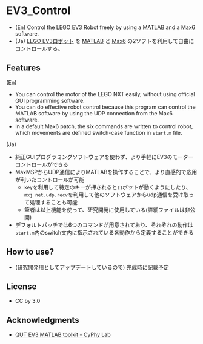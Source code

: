 # EV3_Control

- (En) Control the [LEGO EV3 Robot](http://education.lego.com/ja-jp/preschool-and-school/secondary/mindstorms-education-ev3) freely by using a [MATLAB](http://www.mathworks.co.jp/products/matlab/?refresh=true) and a [Max6](http://www.mi7.co.jp/products/cycling74/) software.
- (Ja) [LEGO EV3ロボット](http://education.lego.com/ja-jp/preschool-and-school/secondary/mindstorms-education-ev3) を [MATLAB](http://www.mathworks.co.jp/products/matlab/?refresh=true) と [Max6](http://www.mi7.co.jp/products/cycling74/) の2ソフトを利用して自由にコントロールする。

## Features

(En)

- You can control the motor of the LEGO NXT easily, without using official GUI programming software.
- You can do effective robot control because this program can control the MATLAB software by using the UDP connection from the Max6 software.
- In a default Max6 patch, the six commands are written to control robot, which movements are defined switch-case function in ```start.m``` file.

(Ja)

- 純正GUIプログラミングソフトウェアを使わず、より手軽にEV3のモーターコントロールができる
- MaxMSPからUDP通信によりMATLABを操作することで、より直感的で応用が利いたコントロールが可能
	* ```key```を利用して特定のキーが押されるとロボットが動くようにしたり、```mxj net.udp.recv```を利用して他のソフトウェアからudp通信を受け取って処理することも可能
	* 筆者は以上機能を使って、研究開発に使用している(詳細ファイルは非公開)
- デフォルトパッチでは6つのコマンドが用意されており、それぞれの動作は```start.m```内のswitch文内に指示されている各動作から定義することができる


## How to use?
- (研究開発用としてアップデートしているので) 完成時に記載予定

## License
- CC by 3.0

## Acknowledgments
- [QUT EV3 MATLAB toolkit - CyPhy Lab](https://wiki.qut.edu.au/display/cyphy/QUT+EV3+MATLAB+toolkit)

